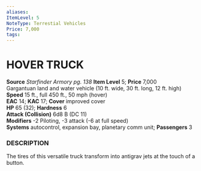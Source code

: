 ```yaml
---
aliases: 
ItemLevel: 5
NoteType: Terrestial Vehicles
Price: 7,000
tags: 
---
```

# HOVER TRUCK
**Source** _Starfinder Armory pg. 138_
**Item Level** 5; **Price** 7,000  
Gargantuan land and water vehicle (10 ft. wide, 30 ft. long, 12 ft. high)  
**Speed** 15 ft., full 450 ft., 50 mph (hover)  
**EAC** 14; **KAC** 17; **Cover** improved cover  
**HP** 65 (32); **Hardness** 6  
**Attack (Collision)** 6d8 B (DC 11)  
**Modifiers** -2 Piloting, -3 attack (-6 at full speed)  
**Systems** autocontrol, expansion bay, planetary comm unit; **Passengers** 3  

### DESCRIPTION

The tires of this versatile truck transform into antigrav jets at the touch of a button.
